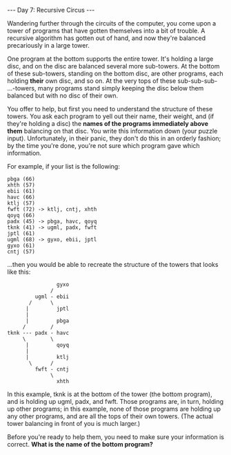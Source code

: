 --- Day 7: Recursive Circus ---

Wandering further through the circuits of the computer, you come upon a tower of programs that have gotten themselves into a bit of trouble. A recursive algorithm has gotten out of hand, and now they're balanced precariously in a large tower.

One program at the bottom supports the entire tower. It's holding a large 
disc, and on the disc are balanced several more sub-towers. At the bottom of 
these sub-towers, standing on the bottom disc, are other programs, each 
holding **their** own disc, and so on. At the very tops of these sub-sub-sub-
...-towers, many programs stand simply keeping the disc below them balanced but with no disc of their own.

You offer to help, but first you need to understand the structure of these 
towers. You ask each program to yell out their name, their weight, and (if 
they're holding a disc) the **names of the programs immediately above them** 
balancing on that disc. You write this information down (your puzzle input). Unfortunately, in their panic, they don't do this in an orderly fashion; by the time you're done, you're not sure which program gave which information.

For example, if your list is the following:

    pbga (66)
    xhth (57)
    ebii (61)
    havc (66)
    ktlj (57)
    fwft (72) -> ktlj, cntj, xhth
    qoyq (66)
    padx (45) -> pbga, havc, qoyq
    tknk (41) -> ugml, padx, fwft
    jptl (61)
    ugml (68) -> gyxo, ebii, jptl
    gyxo (61)
    cntj (57)

...then you would be able to recreate the structure of the towers that looks like this:

                    gyxo
                  /     
             ugml - ebii
           /      \     
          |         jptl
          |        
          |         pbga
         /        /
    tknk --- padx - havc
         \        \
          |         qoyq
          |             
          |         ktlj
           \      /     
             fwft - cntj
                  \     
                    xhth
                
In this example, tknk is at the bottom of the tower (the bottom program), and is holding up ugml, padx, and fwft. Those programs are, in turn, holding up other programs; in this example, none of those programs are holding up any other programs, and are all the tops of their own towers. (The actual tower balancing in front of you is much larger.)

Before you're ready to help them, you need to make sure your information is 
correct. **What is the name of the bottom program?**